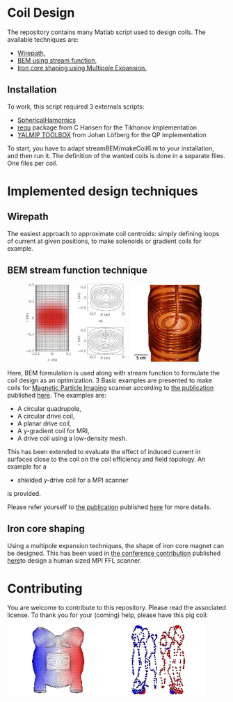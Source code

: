 # Coil Design #
The repository contains many Matlab script used to design coils.
The available techniques are:
* [Wirepath,](#wirepath)
* [BEM using stream function,](#bem-stream-function-technique)
* [Iron core shaping using Multipole Expansion.](#iron-core-shaping)

## Installation ##
To work, this script required 3 externals scripts:
* [SphericalHamornics](https://github.com/gBringout/SphericalHarmonics)
* [regu](http://www.imm.dtu.dk/~pcha/Regutools/) package from C Hansen for the Tikhonov implementation
* [YALMIP TOOLBOX](http://users.isy.liu.se/johanl/yalmip/)  from Johan Löfberg for the QP implementation 

To start, you have to adapt streamBEM/makeCoil6.m to your installation, and then run it.
The definition of the wanted coils is done in a separate files. One files per coil.

# Implemented design techniques #
## Wirepath ##
The easiest approach to approximate coil centroids: simply defining loops of current at given positions, to make solenoids or gradient coils for example.

## BEM stream function technique ##
<div align="center">
        <img width="45%" src="/streamBEM/examples/DriveCurrentAndWire.jpg" alt="stream function & wire" title="Stream function & wire"</img>
        <img height="0" width="8px">
        <img width="35%" src="/streamBEM/examples/Proto.png" alt="Protype" title="Protype"></img>
</div>

Here, BEM formulation is used along with stream function to formulate the coil design as an optimization. 3 Basic examples are presented to make coils for [Magnetic Particle Imaging](http://en.wikipedia.org/wiki/Magnetic_particle_imaging) scanner according to [the publication](http://gael-bringout.com/public/Bringout%202014%20-%20Coil%20Design%20for%20Magnetic%20Particle%20Imaging%20Application%20for%20a%20Preclinical%20Scanner.pdf) published [here](http://dx.doi.org/10.1109/TMAG.2014.2344917). The examples are:
+ A circular quadrupole,
+ A circular drive coil,
+ A planar drive coil,
+ A y-gradient coil for MRI,
+ A drive coil using a low-density mesh.

This has been extended to evaluate the effect of induced current in surfaces close to the coil on the coil efficiency and field topology. An example for a 
+ shielded y-drive coil for a MPI scanner

is provided.

Please refer yourself to [the publication](http://www.gael-bringout.com/public/Bringout%202014%20-%20Performance%20of%20shielded%20electromagnet%20-%20evaluation%20under%20low.pdf) published [here](http://dx.doi.org/10.1109/TMAG.2014.2329396) for more details.

## Iron core shaping ##
Using a multipole expansion techniques, the shape of iron core magnet can be designed. This has been used in [the conference contribution](http://www.gael-bringout.com/public/Bringout%202015%20-%20Performance%20and%20safety%20evaluation%20of%20a%20human%20sized%20FFL%20imager%20concept.pdf) published [here](http://dx.doi.org/10.1109/IWMPI.2015.7107022)to design a human sized MPI FFL scanner.

# Contributing #
You are welcome to contribute to this repository. Please read the associated license.
To thank you for your (coming) help, please have this pig coil:

![Alt text](/streamBEM/examples/smallPigCoilStream.gif?raw=true "Stream function on a pig")
![Alt text](/streamBEM/examples/smallPigCoilWire.gif?raw=true "Stream function on a pig")
